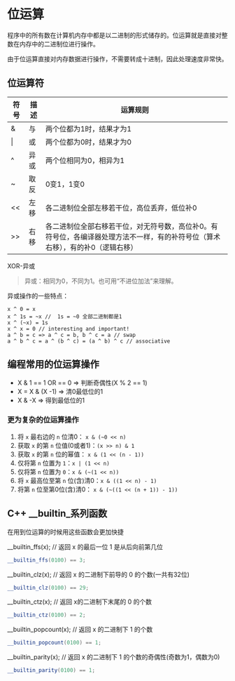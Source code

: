 # 位运算

程序中的所有数在计算机内存中都是以二进制的形式储存的。位运算就是直接对整数在内存中的二进制位进行操作。

由于位运算直接对内存数据进行操作，不需要转成十进制，因此处理速度非常快。

## 位运算符

| 符号 | 描述 | 运算规则                                                     |
| ---- | ---- | ------------------------------------------------------------ |
| &    | 与   | 两个位都为1时，结果才为1                                     |
| \|   | 或   | 两个位都为0时，结果才为0                                     |
| ^    | 异或 | 两个位相同为0，相异为1                                       |
| ~    | 取反 | 0变1，1变0                                                   |
| <<   | 左移 | 各二进制位全部左移若干位，高位丢弃，低位补0                  |
| >>   | 右移 | 各二进制位全部右移若干位，对无符号数，高位补0。有符号位，各编译器处理方法不一样，有的补符号位（算术右移），有的补0（逻辑右移） |

XOR-异或

> 异或：相同为0，不同为1。也可用“不进位加法”来理解。

异或操作的一些特点：

```
x ^ 0 = x
x ^ 1s = ~x //  1s = ~0 全部二进制都是1
x ^ (~x) = 1s
x ^ x = 0 // interesting and important!
a ^ b = c => a ^ c = b, b ^ c = a // swap
a ^ b ^ c = a ^ (b ^ c) = (a ^ b) ^ c // associative
```

## 编程常用的位运算操作

* X & 1 == 1 OR == 0  => 判断奇偶性(X % 2 == 1)
* X = X & (X -1)  =>  清0最低位的1
* X & -X => 得到最低位的1

### 更为复杂的位运算操作

1.  将 `x` 最右边的 `n` 位清0： `x & (~0 << n)`
2.  获取 `x` 的第 `n` 位值(0或者1)：`(x >> n) & 1`
3.  获取 `x` 的第 `n` 位的幂值： `x & (1 << (n - 1))`
4.  仅将第 `n` 位置为 `1`：`x | (1 << n)`
5.  仅将第 `n` 位置为 `0`：`x & (~(1 << n))`
6.  将 `x` 最高位至第 `n` 位(含)清0：`x & ((1 << n) - 1)`
7.  将第 `n` 位至第0位(含)清0： `x & (~((1 << (n + 1)) - 1))`

## C++ \_\_builtin_系列函数

在用到位运算的时候用这些函数会更加快捷



__builtin_ffs(x); // 返回 x 的最后一位 1 是从后向前第几位

```c++
__builtin_ffs(0100) == 3;
```

__builtin_clz(x); // 返回 x 的二进制下前导的 0 的个数(一共有32位)

```c++
__builtin_clz(0100) == 29;
```

__builtin_ctz(x); // 返回 x的二进制下末尾的 0 的个数

```c++
__builtin_ctz(0100) == 2;
```

__builtin_popcount(x); // 返回 x 的二进制下 1 的个数

```c++
__builtin_popcount(0100) == 1;
```

__builtin_parity(x); // 返回 x 的二进制下 1 的个数的奇偶性(奇数为1，偶数为0)

```c++
__builtin_parity(0100) == 1;
```

